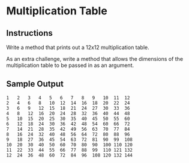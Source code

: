 # Multiplication Table

## Instructions

Write a method that prints out a 12x12 multiplication table.

As an extra challenge, write a method that allows the dimensions of the multiplication
table to be passed in as an argument.

## Sample Output

```no-highlight
1	2	3	4	5	6	7	8	9	10	11	12
2	4	6	8	10	12	14	16	18	20	22	24
3	6	9	12	15	18	21	24	27	30	33	36
4	8	12	16	20	24	28	32	36	40	44	48
5	10	15	20	25	30	35	40	45	50	55	60
6	12	18	24	30	36	42	48	54	60	66	72
7	14	21	28	35	42	49	56	63	70	77	84
8	16	24	32	40	48	56	64	72	80	88	96
9	18	27	36	45	54	63	72	81	90	99	108
10	20	30	40	50	60	70	80	90	100	110	120
11	22	33	44	55	66	77	88	99	110	121	132
12	24	36	48	60	72	84	96	108	120	132	144
```
